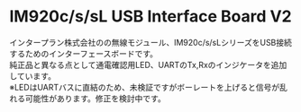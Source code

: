 # IM920c/s/sL USB Interface Board V2
インタープラン株式会社のの無線モジュール、IM920c/s/sLシリーズをUSB接続するためのインターフェースボードです。\
純正品と異なる点として通電確認用LED、UARTのTx,Rxのインジケータを追加しています。\
※LEDはUARTバスに直結のため、未検証ですがボーレートを上げると信号が乱れる可能性があります。修正を検討中です。
